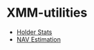 XMM-utilities
=============

* [Holder Stats](http://ripplerm.github.io/XMM-utilities/holders.html)
* [NAV Estimation](http://ripplerm.github.io/XMM-utilities/nav.html)
